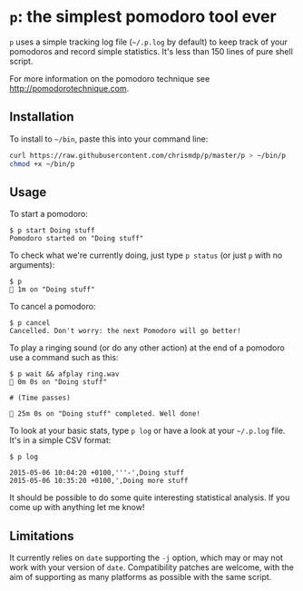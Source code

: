 # `p`: the simplest pomodoro tool ever

`p` uses a simple tracking log file (`~/.p.log` by default) to keep track of your pomodoros and record simple statistics. It's less than 150 lines of pure shell script.

For more information on the pomodoro technique see http://pomodorotechnique.com.

## Installation

To install to `~/bin`, paste this into your command line:

``` bash
curl https://raw.githubusercontent.com/chrismdp/p/master/p > ~/bin/p
chmod +x ~/bin/p
```

## Usage

To start a pomodoro:

```
$ p start Doing stuff
Pomodoro started on "Doing stuff"
```

To check what we're currently doing, just type `p status` (or just `p` with no arguments):

```
$ p
🍅 1m on "Doing stuff"
```

To cancel a pomodoro:

```
$ p cancel
Cancelled. Don't worry: the next Pomodoro will go better!
```

To play a ringing sound (or do any other action) at the end of a pomodoro use a command such as this:

```
$ p wait && afplay ring.wav
🍅 0m 0s on "Doing stuff"

# (Time passes)

🍅 25m 0s on "Doing stuff" completed. Well done!

```

To look at your basic stats, type `p log` or have a look at your `~/.p.log` file. It's in a simple CSV format: 

```
$ p log

2015-05-06 10:04:20 +0100,'''-',Doing stuff
2015-05-06 10:35:20 +0100,',Doing more stuff
```

It should be possible to do some quite interesting statistical analysis. If you come up with anything let me know!

## Limitations

It currently relies on `date` supporting the `-j` option, which may or may not work with your version of `date`. Compatibility patches are welcome, with the aim of supporting as many platforms as possible with the same script.
